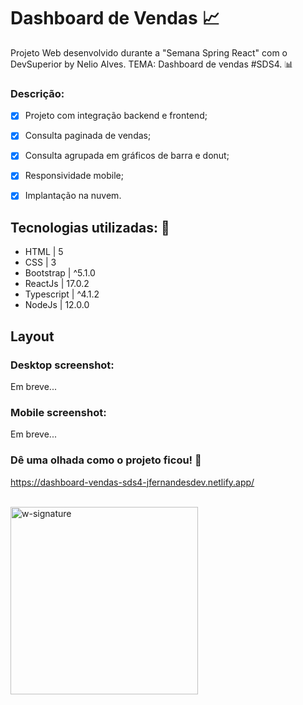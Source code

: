 # Dashboard de Vendas 📈
Projeto Web desenvolvido durante a "Semana Spring React" com o DevSuperior by Nelio Alves. TEMA: Dashboard de vendas #SDS4. 📊


### Descrição:

- [x] Projeto com integração backend e frontend;
- [x] Consulta paginada de vendas;
- [x] Consulta agrupada em gráficos de barra e donut;
- [x] Responsividade mobile;
- [x] Implantação na nuvem.


## Tecnologias utilizadas: 🚀

- HTML | 5
- CSS | 3
- Bootstrap | ^5.1.0
- ReactJs | 17.0.2
- Typescript | ^4.1.2
- NodeJs | 12.0.0

## Layout

### Desktop screenshot:

Em breve...

### Mobile screenshot:

Em breve...

### Dê uma olhada como o projeto ficou! 👀

https://dashboard-vendas-sds4-jfernandesdev.netlify.app/

<br>

<img src="https://i.ibb.co/n1SbQZw/w-signature.png" alt="w-signature" border="0" width='300px' />

